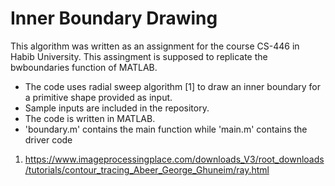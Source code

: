 # Inner Boundary Drawing

This algorithm was written as an assignment for the course CS-446 in Habib University. This assingment is supposed to replicate the bwboundaries function of MATLAB.

- The code uses radial sweep algorithm [1] to draw an inner boundary for a primitive shape provided as input.
- Sample inputs are included in the repository.
- The code is written in MATLAB.
- 'boundary.m' contains the main function while 'main.m' contains the driver code

1. https://www.imageprocessingplace.com/downloads_V3/root_downloads/tutorials/contour_tracing_Abeer_George_Ghuneim/ray.html
